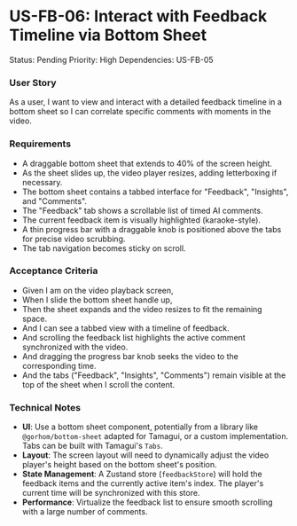 # US-FB-06: Interact with Feedback Timeline via Bottom Sheet
Status: Pending
Priority: High
Dependencies: US-FB-05

### User Story
As a user, I want to view and interact with a detailed feedback timeline in a bottom sheet so I can correlate specific comments with moments in the video.

### Requirements
- A draggable bottom sheet that extends to 40% of the screen height.
- As the sheet slides up, the video player resizes, adding letterboxing if necessary.
- The bottom sheet contains a tabbed interface for "Feedback", "Insights", and "Comments".
- The "Feedback" tab shows a scrollable list of timed AI comments.
- The current feedback item is visually highlighted (karaoke-style).
- A thin progress bar with a draggable knob is positioned above the tabs for precise video scrubbing.
- The tab navigation becomes sticky on scroll.

### Acceptance Criteria
- Given I am on the video playback screen,
- When I slide the bottom sheet handle up,
- Then the sheet expands and the video resizes to fit the remaining space.
- And I can see a tabbed view with a timeline of feedback.
- And scrolling the feedback list highlights the active comment synchronized with the video.
- And dragging the progress bar knob seeks the video to the corresponding time.
- And the tabs ("Feedback", "Insights", "Comments") remain visible at the top of the sheet when I scroll the content.

### Technical Notes
- **UI**: Use a bottom sheet component, potentially from a library like `@gorhom/bottom-sheet` adapted for Tamagui, or a custom implementation. Tabs can be built with Tamagui's `Tabs`.
- **Layout**: The screen layout will need to dynamically adjust the video player's height based on the bottom sheet's position.
- **State Management**: A Zustand store (`feedbackStore`) will hold the feedback items and the currently active item's index. The player's current time will be synchronized with this store.
- **Performance**: Virtualize the feedback list to ensure smooth scrolling with a large number of comments.
